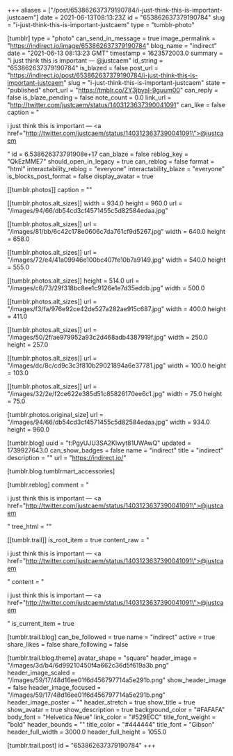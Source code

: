 +++
aliases = ["/post/653862637379190784/i-just-think-this-is-important-justcaem"]
date = 2021-06-13T08:13:23Z
id = "653862637379190784"
slug = "i-just-think-this-is-important-justcaem"
type = "tumblr-photo"

[tumblr]
type = "photo"
can_send_in_message = true
image_permalink = "https://indirect.io/image/653862637379190784"
blog_name = "indirect"
date = "2021-06-13 08:13:23 GMT"
timestamp = 1623572003.0
summary = "i just think this is important — @justcaem"
id_string = "653862637379190784"
is_blazed = false
post_url = "https://indirect.io/post/653862637379190784/i-just-think-this-is-important-justcaem"
slug = "i-just-think-this-is-important-justcaem"
state = "published"
short_url = "https://tmblr.co/ZY3jbyaI-9guum00"
can_reply = false
is_blaze_pending = false
note_count = 0.0
link_url = "http://twitter.com/justcaem/status/1403123637390041091"
can_like = false
caption = "<p>i just think this is important — <a href=\"http://twitter.com/justcaem/status/1403123637390041091\">@justcaem</a></p>"
id = 6.538626373791908e+17
can_blaze = false
reblog_key = "QkEzMME7"
should_open_in_legacy = true
can_reblog = false
format = "html"
interactability_reblog = "everyone"
interactability_blaze = "everyone"
is_blocks_post_format = false
display_avatar = true

[[tumblr.photos]]
caption = ""

[[tumblr.photos.alt_sizes]]
width = 934.0
height = 960.0
url = "/images/94/66/db54cd3cf4571455c5d82584edaa.jpg"

[[tumblr.photos.alt_sizes]]
url = "/images/81/bb/6c42c178e0606c7da761cf9d5267.jpg"
width = 640.0
height = 658.0

[[tumblr.photos.alt_sizes]]
url = "/images/72/e4/41a09946e100bc407fe10b7a9149.jpg"
width = 540.0
height = 555.0

[[tumblr.photos.alt_sizes]]
height = 514.0
url = "/images/c6/73/29f318bc8ee1c9126e1e7d35eddb.jpg"
width = 500.0

[[tumblr.photos.alt_sizes]]
url = "/images/f3/fa/976e92ce42de527a282ae915c687.jpg"
width = 400.0
height = 411.0

[[tumblr.photos.alt_sizes]]
url = "/images/50/2f/ae979952a93c2d468adb4387919f.jpg"
width = 250.0
height = 257.0

[[tumblr.photos.alt_sizes]]
url = "/images/dc/8c/cd9c3c3f810b29021894a6e37781.jpg"
width = 100.0
height = 103.0

[[tumblr.photos.alt_sizes]]
url = "/images/32/2e/f2ce622e385d51c85826170ee6c1.jpg"
width = 75.0
height = 75.0

[tumblr.photos.original_size]
url = "/images/94/66/db54cd3cf4571455c5d82584edaa.jpg"
width = 934.0
height = 960.0

[tumblr.blog]
uuid = "t:PgyUJU3SA2Klwyt81UWAwQ"
updated = 1739927643.0
can_show_badges = false
name = "indirect"
title = "indirect"
description = ""
url = "https://indirect.io/"

[tumblr.blog.tumblrmart_accessories]

[tumblr.reblog]
comment = "<p>i just think this is important — <a href=\"http://twitter.com/justcaem/status/1403123637390041091\">@justcaem</a></p>"
tree_html = ""

[[tumblr.trail]]
is_root_item = true
content_raw = "<p>i just think this is important — <a href=\"http://twitter.com/justcaem/status/1403123637390041091\">@justcaem</a></p>"
content = "<p>i just think this is important &mdash; <a href=\"http://twitter.com/justcaem/status/1403123637390041091\">@justcaem</a></p>"
is_current_item = true

[tumblr.trail.blog]
can_be_followed = true
name = "indirect"
active = true
share_likes = false
share_following = false

[tumblr.trail.blog.theme]
avatar_shape = "square"
header_image = "/images/3d/b4/6d99210450f4a662c36d5f619a3b.png"
header_image_scaled = "/images/59/17/48d16ee01f6d456797714a5e291b.png"
show_header_image = false
header_image_focused = "/images/59/17/48d16ee01f6d456797714a5e291b.png"
header_image_poster = ""
header_stretch = true
show_title = true
show_avatar = true
show_description = true
background_color = "#FAFAFA"
body_font = "Helvetica Neue"
link_color = "#529ECC"
title_font_weight = "bold"
header_bounds = ""
title_color = "#444444"
title_font = "Gibson"
header_full_width = 3000.0
header_full_height = 1055.0

[tumblr.trail.post]
id = "653862637379190784"
+++
